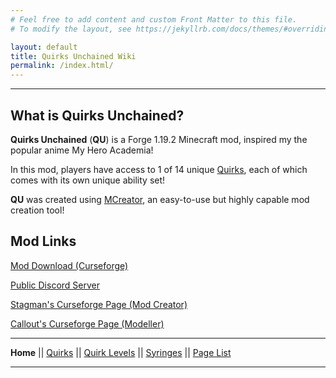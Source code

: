```yaml
---
# Feel free to add content and custom Front Matter to this file.
# To modify the layout, see https://jekyllrb.com/docs/themes/#overriding-theme-defaults

layout: default
title: Quirks Unchained Wiki
permalink: /index.html/
---
```


---

## What is Quirks Unchained?
**Quirks Unchained** (**QU**) is a Forge 1.19.2 Minecraft mod, inspired my the popular anime My Hero Academia!

In this mod, players have access to 1 of 14 unique [Quirks](/wiki/quirks), each of which comes with its own unique ability set!

**QU** was created using [MCreator](https://mcreator.net), an easy-to-use but highly capable mod creation tool!

## Mod Links
[Mod Download (Curseforge)](https://www.curseforge.com/minecraft/mc-mods/quirksunchained)

[Public Discord Server](https://discord.gg/5Kjepm9uTn)

[Stagman's Curseforge Page (Mod Creator)](https://curseforge.com/members/Stagman/projects)

[Callout's Curseforge Page (Modeller)](https://curseforge.com/members/callout662/projects)

---
**Home** || [Quirks](/wiki/quirks) || [Quirk Levels](/wiki/quirk-levels) || [Syringes](/wiki/syringes) || [Page List](/wiki/pages)

---
